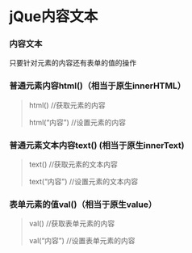 # jQue内容文本

### 内容文本

只要针对元素的内容还有表单的值的操作

### 普通元素内容html()（相当于原生innerHTML）

> html() //获取元素的内容
> 
> 
> html(“内容”) //设置元素的内容
> 

### 普通元素文本内容text() (相当于原生innerText)

> text() //获取元素的文本内容
> 
> 
> text(“内容”) //设置元素的文本内容
> 

### 表单元素的值val()（相当于原生value）

> val() //获取表单元素的内容
> 
> 
> val(“内容”) //设置表单元素的内容
>
